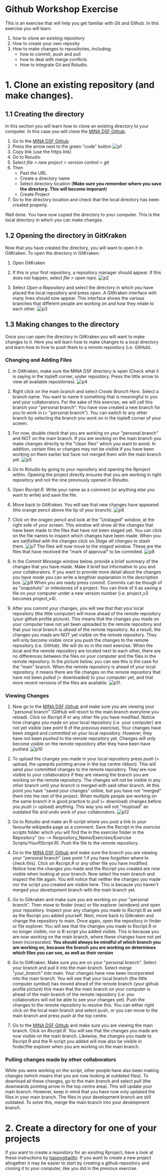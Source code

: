 # Github Workshop Exercise

This is an exercise that will help you get familiar with Git and Github. In this exercise you will learn

1.  how to clone an existing repository
2.  How to create your own reposity
3.  How to make changes to repositories, including:
    -   how to commit, push and pull
    -   how to deal with merge conflicts
    -   How to integrate Git and Rstudio.

# 1. Clone an existing repository (and make changes).

## 1.1 Creating the directory

In this section you will learn how to clone an existing directory to your computer. In this case you will clone the [MINA DSF Github](https://github.com/SimonSchowanek/MINA_DSF).

1.  Go to the [MINA DSF Github](https://github.com/SimonSchowanek/MINA_DSF)
2.  Press the arrow next to the green "code" button
![p1](Images/P1.png)
2.  Copy link (use the https link)
3.  Go to Rstudio
4.  Select *file \> new project \> version control \> git*
5.  Then
    -   Past the URL
    -   Create a directory name
    -   Select directory location (**Make sure you remember where you save the directory. This will become imporant**)
    -   Create Project
6.  Go to the directory location and check that the local directory has been created properly.

Well done. You have now copied the directory to your computer. This is the local directory in which you can make changes.

## 1.2 Opening the directory in GitKraken

Now that you have created the directory, you will want to open it in GitKraken. To open the directory in GitKraken:

1.  Open GitKraken

2.  If this is your first repository, a repository manager should appear. If this does not happen, select *file \> open repo*.
![p2](P2.png)

3.  Select *Open a Repository* and select the directory in which you have placed the local repository and press open. A GitKraken interface with many lines should now appear. This interface shows the various branches that different people are working on and how they relate to each other.
![p3](Images/P3.png)

## 1.3 Making changes to the directory

Once you can open the directory in GitKraken you will want to make changes to it. Here you will learn how to make changes to a local directory and learn how to how to push them to a remote repository (i.e. GitHub).

### Changing and Adding Files

1.  In GitKraken, make sure the MINA DSF directory is open (Check what it is saying in the topleft corner, under repository. Press the little arrow to view all available repositories).
![p4](Images/P4.png)

2.  Right click on the main branch and select *Create Branch Here*. Select a branch name. You want to name it something that is meaningful to you and your collaborators. For the sake of this exercise, we will call this branch your "personal branch". You have now created a new branch for you to work in (= "personal branch"). You can switch to any other branch by selecting the branch you work on in the topleft corner of your screen.

3.  For now, double check that you are working on your "personal branch" and NOT on the main branch. If you are working on the main branch you make changes directly to the "clean files" which you want to avoid. In addition, certain files or changes may not be visible if you have been working on them earlier but have not merged them with the main branch yet.
![p5](Images/P5.png)

4.  Go to Rstudio by going to your repository and opening the Rproject within. Opening the project directly ensures that you are working in right repository and not the one previously opened in Rstudio.

5.  Open *Rscript.R*. Write your name as a comment (or anything else you want to write) and save the file.

6.  Move back to GitKraken. You will see that new changes have appeared (the orange pencil above the tip of your branch).
![p6](Images/P6.png)

7.  Click on the oragen pencil and look at the "Unstaged" window, at the right side of your screen. This window will show all the changes that have been made to the files that have not been staged yet. You can click on the file names to inspect which changes have been made. When you are satifisfied with the changes click on *Stage all changes* to stash them. 
![p7](Images/P7.png)
The files will now move to the *staged* window. These are the files that have received the "mark of approval" to be commited.
![p8](Images/P8.png)

8.  In the *Commit Message* window below, provide a brief summary of the changes that you have made. Make it brief but informative to you and your collaborators. If you want to provide more detail about the changes you have mode you can write a lengthier explanation in the *description* box.
![p9](Images/P9.png)
When you are ready press *commit*. Commits can be though of as "snapshots" or milestones of a project. You can think of it as saving a file on your computer under a new version number (i.e. project_v3 becomes project_v4). 

9.  After you commit your changes, you will see that that your local repository (the little computer) will move ahead of the remote repository (your github profile picture). This means that the changes you made on your computer have not yet been uploaded to the remote repository and that your local branch is *ahead* of the remote repository. As a result, the changes you made are NOT yet visible on the remote repository. They will only become visible once you *push* the changes to the remote repository (i.e. GitHub). We will do so in the next exercise. When the local and the remote repository are located next to each other, there are no differences between the files on your computer and the files in the remote repository. In the picture below, you can see this is the case for the "main" branch. When the remote repository is ahead of your local repository, it means there are file changes on the remote repository that have not been *pulled* (= downloaded) to your computer yet, and that more recent versions of the files are available.
![p11](Images/P11.png).


### Viewing Changes 

1.  Now go to the [MINA DSF Github](https://github.com/SimonSchowanek/MINA_DSF) and make sure you are viewing your "personal branch" (GitHub will resort to the main branch everytime you reload). Click on *Rscript.R* or any other file you have modified. Notice how changes you made on your local repository (i.e. your computer) are not yet visible (see point 9 of the previous exercise). Your changes have been *staged* and *committed* on your local repository. However, they have not been *pushed* to the remote repository yet. Changes will only become visible on the remote repository after they have been have *pushed*.
![p10](Images/P10.png)

2.  To upload the changes you made in your local repository press *push* (= upload, the upwards pointing arrow in the top centre ribbon). This will send your committed changes to the remote repository. They are now visible to your collaborators if they are viewing the branch you are working on the remote repository. The changes will not be visible in any other branch until your branch is merged with said other branch. At this point you have "saved your changes" online, but you have not "merged" them into the rest of the project. When multiple people are working on the same branch it is good practice to *pull* (= download) changes before you *push* (= upload) anything. This way you will not "reupload" an outdated file and undo work of your collaborators.
![p12](Images/P12.png)
3.  Go to Rstudio and make an R-script where you post a link to your favourite wikipedia page as a comment. Save the Rscript in the *exercise scripts* folder which you will find the in the *exercise* folder in the Repository" (so --\> Respository_Name/Exercises/Exercise Scripts/YourRScript.R). *Push* the file to the remote repository.

5.  Go to the [MINA DSF Github](https://github.com/SimonSchowanek/MINA_DSF) and make sure the branch you are viewing your "personal branch" (see point 1 if you have forgotten where to check this). Click on *Rscript.R* or any other file you have modified. Notice how the changes you made and the Rscript you created are now visible when looking at your branch. Now select the main branch and inspect the file again. You will notice that neither the changes you made nor the script you created are visible here. This is because you haven't merged your development branch with the main branch yet.

6.  Go to Gitkraken and make sure you are working on your "personal branch". Then move to finder (mac) or file explorer (windows) and open your repository. Inspect your any changes you made to Rscript.R as well as the Rscript you added yourself. Next, move back to Gitkraken and change the repository to main. Once again, open the repository in finder or file explorer. You will see that the changes you made to Rscript.R or no longer visible, nor is R-script you added visible. This is because you are now working on the main branch, where these changes have not yet been incorporated. **You should always be mindful of which branch you are working on, because the branch you are working on determines which files you can see, as well as their version**

7.  Go to GitKraken. Make sure you are on your "personal branch". Select your branch and pull it into the main branch. Select *merge "your_branch" into main*. Your changes have now been incorporated into the main branch. You will see that your local branch (the little computer symbol) has moved ahead of the remote branch (your github profile picture) this mean that the main branch on your computer is ahead of the main branch of the remote repository (i.e. you collaborators will not be able to see your changes yet). Push the changes to the remote repository to resolve this. You can either right click on the local main branch and select push, or you can move to the main branch and press push at the top centre.

8.  Go to the [MINA DSF Github](https://github.com/SimonSchowanek/MINA_DSF) and make sure you are viewing the main branch. Click on *Rscript.R*. You will see that the changes you made are now visible on the main branch. Likewise, the changes you made to Rscript.R and the R-script you added will now also be visible in finder/file explorer when you are working on the main branch.

### Pulling changes made by other collaborators

While you were working on the script, other people have also been making changes (which means that you are now looking at outdated files). To download all these changes, go to the main branch and select *pull* (the downwards pointing arrow in the top centre area). This will update your main branch. However, keep in mind that you have now only updated the files in your main branch. The files in your development branch are still outdated. To solve this, merge the main branch into your development branch.

# 2. Create a directory for one of your projects

If you want to create a repository for an existing Rproject, have a look at these instructions by [happygitwithr](https://happygitwithr.com/existing-github-first.html). If you want to create a new project altogether it may be easier to start by creating a github repository and cloning it to your computer, like you did in the previous exercise.
